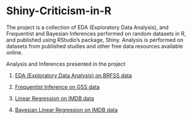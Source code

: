 # Shiny-Criticism-in-R

The project is a collection of EDA (Exploratory Data Analysis), and Frequentist and Bayesian Inferences performed on random datasets in R, and published using RStudio’s package, Shiny. Analysis is performed on datasets from published studies and other free data resources available online.

Analysis and Inferences presented in the project

1. [EDA (Exploratory Data Analysis) on BRFSS data](https://github.com/bicepjai/Shiny-Criticisms-in-R/expl_data_analysis_brfss)

2. [Frequentist Inference on GSS data](https://github.com/bicepjai/Shiny-Criticisms-in-R/tree/master/frequentist_inference_gss)

3. [Linear Regression on IMDB data](https://github.com/bicepjai/Shiny-Criticisms-in-R/tree/master/linear_reg_imdb)

4. [Bayesian Linear Regression on IMDB data](https://github.com/bicepjai/Shiny-Criticisms-in-R/tree/master/bayesian_regression_imdb)
